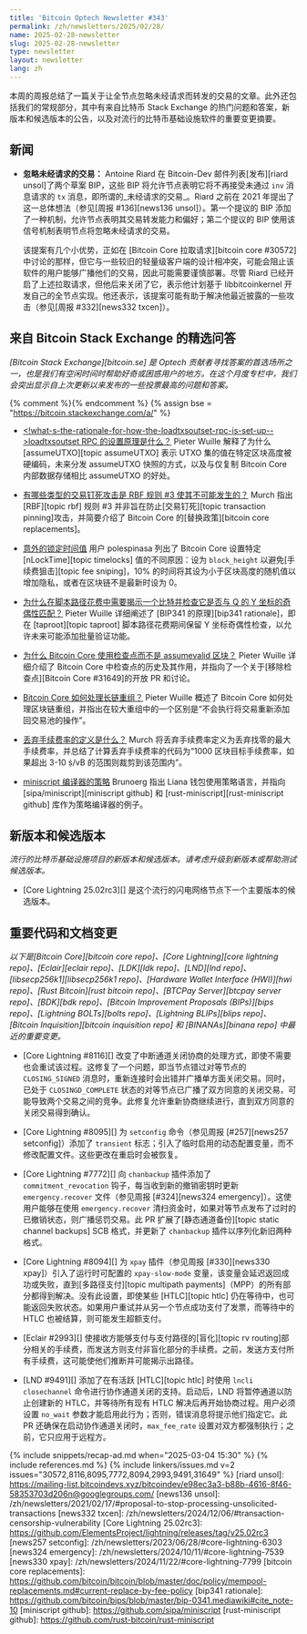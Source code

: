 ```yaml
---
title: 'Bitcoin Optech Newsletter #343'
permalink: /zh/newsletters/2025/02/28/
name: 2025-02-28-newsletter
slug: 2025-02-28-newsletter
type: newsletter
layout: newsletter
lang: zh
---
```

本周的周报总结了一篇关于让全节点忽略未经请求而转发的交易的文章。此外还包括我们的常规部分，其中有来自比特币 Stack Exchange 的热门问题和答案，新版本和候选版本的公告，以及对流行的比特币基础设施软件的重要变更摘要。

## 新闻

- **<!--ignoring-unsolicited-transactions-->忽略未经请求的交易：** Antoine Riard 在 Bitcoin-Dev 邮件列表[发布][riard unsol]了两个草案 BIP，这些 BIP 将允许节点表明它将不再接受未通过 `inv` 消息请求的 `tx` 消息，即所谓的_未经请求的交易_。Riard 之前在 2021 年提出了这一总体想法（参见[周报 #136][news136 unsol]）。第一个提议的 BIP 添加了一种机制，允许节点表明其交易转发能力和偏好；第二个提议的 BIP 使用该信号机制表明节点将忽略未经请求的交易。

  该提案有几个小优势，正如在 [Bitcoin Core 拉取请求][bitcoin core #30572]中讨论的那样，但它与一些较旧的轻量级客户端的设计相冲突，可能会阻止该软件的用户能够广播他们的交易，因此可能需要谨慎部署。尽管 Riard 已经开启了上述拉取请求，但他后来关闭了它，表示他计划基于 libbitcoinkernel 开发自己的全节点实现。他还表示，该提案可能有助于解决他最近披露的一些攻击（参见[周报 #332][news332 txcen]）。

## 来自 Bitcoin Stack Exchange 的精选问答

*[Bitcoin Stack Exchange][bitcoin.se] 是 Optech 贡献者寻找答案的首选场所之一，也是我们有空闲时间时帮助好奇或困惑用户的地方。在这个月度专栏中，我们会突出显示自上次更新以来发布的一些投票最高的问题和答案。*

{% comment %}<!-- https://bitcoin.stackexchange.com/search?tab=votes&q=created%3a1m..%20is%3aanswer -->{% endcomment %}
{% assign bse = "https://bitcoin.stackexchange.com/a/" %}

- [<!what-s-the-rationale-for-how-the-loadtxsoutset-rpc-is-set-up-->loadtxsoutset RPC 的设置原理是什么？]({{bse}}125627)
  Pieter Wuille 解释了为什么 [assumeUTXO][topic assumeUTXO] 表示 UTXO 集的值在特定区块高度被硬编码，未来分发 assumeUTXO 快照的方式，以及与仅复制 Bitcoin Core 内部数据存储相比 assumeUTXO 的好处。

- [<!--are-there-classes-of-pinning-attacks-that-rbf-rule-3-makes-impossible-->有哪些类型的交易钉死攻击是 RBF 规则 #3 使其不可能发生的？]({{bse}}125461)
  Murch 指出 [RBF][topic rbf] 规则 #3 并非旨在防止[交易钉死][topic transaction pinning]攻击，并简要介绍了 Bitcoin Core 的[替换政策][bitcoin core replacements]。

- [<!--unexpected-locktime-values-->意外的锁定时间值]({{bse}}125562)
  用户 polespinasa 列出了 Bitcoin Core 设置特定 [nLockTime][topic timelocks] 值的不同原因：设为 `block_height` 以避免[手续费狙击][topic fee sniping]，10% 的时间将其设为小于区块高度的随机值以增加隐私，或者在区块链不是最新时设为 0。

- [<!--why-is-it-necessary-to-reveal-a-bit-in-a-script-path-spend-and-check-that-it-matches-the-parity-of-the-y-coordinate-of-q-->为什么在脚本路径花费中需要揭示一个比特并检查它是否与 Q 的 Y 坐标的奇偶性匹配？]({{bse}}125502)
  Pieter Wuille 详细阐述了 [BIP341 的原理][bip341 rationale]，即在 [taproot][topic taproot] 脚本路径花费期间保留 Y 坐标奇偶性检查，以允许未来可能添加批量验证功能。

- [<!--why-does-bitcoin-core-use-checkpoints-and-not-the-assumevalid-block-->为什么 Bitcoin Core 使用检查点而不是 assumevalid 区块？]({{bse}}125626)
  Pieter Wuille 详细介绍了 Bitcoin Core 中检查点的历史及其作用，并指向了一个关于[移除检查点][Bitcoin Core #31649]的开放 PR 和讨论。

- [<!--how-does-bitcoin-core-handle-long-reorgs-->Bitcoin Core 如何处理长链重组？]({{bse}}105525)
  Pieter Wuille 概述了 Bitcoin Core 如何处理区块链重组，并指出在较大重组中的一个区别是“不会执行将交易重新添加回交易池的操作”。

- [<!--what-is-the-definition-of-discard-feerate-->丢弃手续费率的定义是什么？]({{bse}}125623)
  Murch 将丢弃手续费率定义为丢弃找零的最大手续费率，并总结了计算丢弃手续费率的代码为“1000 区块目标手续费率，如果超出 3-10 ṩ/vB 的范围则裁剪到该范围内”。

- [<!--policy-to-miniscript-compiler-->miniscript 编译器的策略]({{bse}}125406)
  Brunoerg 指出 Liana 钱包使用策略语言，并指向 [sipa/miniscript][miniscript github] 和 [rust-miniscript][rust-miniscript github] 库作为策略编译器的例子。

## 新版本和候选版本

_流行的比特币基础设施项目的新版本和候选版本。请考虑升级到新版本或帮助测试候选版本。_

- [Core Lightning 25.02rc3][] 是这个流行的闪电网络节点下一个主要版本的候选版本。

## 重要代码和文档变更

_以下是[Bitcoin Core][bitcoin core repo]、[Core Lightning][core lightning repo]、[Eclair][eclair repo]、[LDK][ldk repo]、[LND][lnd repo]、[libsecp256k1][libsecp256k1 repo]、[Hardware Wallet Interface (HWI)][hwi repo]、[Rust Bitcoin][rust bitcoin repo]、[BTCPay Server][btcpay server repo]、[BDK][bdk repo]、[Bitcoin Improvement Proposals (BIPs)][bips repo]、[Lightning BOLTs][bolts repo]、[Lightning BLIPs][blips repo]、[Bitcoin Inquisition][bitcoin inquisition repo] 和 [BINANAs][binana repo] 中最近的重要变更。_

- [Core Lightning #8116][] 改变了中断通道关闭协商的处理方式，即使不需要也会重试该过程。这修复了一个问题，即当节点错过对等节点的 `CLOSING_SIGNED` 消息时，重新连接时会出错并广播单方面关闭交易。同时，已处于 `CLOSINGD_COMPLETE` 状态的对等节点已广播了双方同意的关闭交易，可能导致两个交易之间的竞争。此修复允许重新协商继续进行，直到双方同意的关闭交易得到确认。

- [Core Lightning #8095][] 为 `setconfig` 命令（参见周报 [#257][news257 setconfig]）添加了 `transient` 标志；引入了临时启用的动态配置变量，而不修改配置文件。这些更改在重启时会被恢复。

- [Core Lightning #7772][] 向 `chanbackup` 插件添加了 `commitment_revocation` 钩子，每当收到新的撤销密钥时更新 `emergency.recover` 文件（参见周报 [#324][news324 emergency]）。这使用户能够在使用 `emergency.recover` 清扫资金时，如果对等节点发布了过时的已撤销状态，则广播惩罚交易。此 PR 扩展了[静态通道备份][topic static channel backups] SCB 格式，并更新了 `chanbackup` 插件以序列化新旧两种格式。

- [Core Lightning #8094][] 为 `xpay` 插件（参见周报 [#330][news330 xpay]）引入了运行时可配置的 `xpay-slow-mode` 变量，该变量会延迟返回成功或失败，直到[多路径支付][topic multipath payments]（MPP）的所有部分都得到解决。没有此设置，即使某些 [HTLC][topic htlc] 仍在等待中，也可能返回失败状态。如果用户重试并从另一个节点成功支付了发票，而等待中的 HTLC 也被结算，则可能发生超额支付。

- [Eclair #2993][] 使接收方能够支付与支付路径的[盲化][topic rv routing]部分相关的手续费，而发送方则支付非盲化部分的手续费。之前，发送方支付所有手续费，这可能使他们推断并可能揭示出路径。

- [LND #9491][] 添加了在有活跃 [HTLC][topic htlc] 时使用 `lncli closechannel` 命令进行协作通道关闭的支持。启动后，LND 将暂停通道以防止创建新的 HTLC，并等待所有现有 HTLC 解决后再开始协商过程。用户必须设置 `no_wait` 参数才能启用此行为；否则，错误消息将提示他们指定它。此 PR 还确保在启动协作通道关闭时，`max_fee_rate` 设置对双方都强制执行；之前，它只应用于远程方。

{% include snippets/recap-ad.md when="2025-03-04 15:30" %}
{% include references.md %}
{% include linkers/issues.md v=2 issues="30572,8116,8095,7772,8094,2993,9491,31649" %}
[riard unsol]: https://mailing-list.bitcoindevs.xyz/bitcoindev/e98ec3a3-b88b-4616-8f46-58353703d206n@googlegroups.com/
[news136 unsol]: /zh/newsletters/2021/02/17/#proposal-to-stop-processing-unsolicited-transactions
[news332 txcen]: /zh/newsletters/2024/12/06/#transaction-censorship-vulnerability
[Core Lightning 25.02rc3]: https://github.com/ElementsProject/lightning/releases/tag/v25.02rc3
[news257 setconfig]: /zh/newsletters/2023/06/28/#core-lightning-6303
[news324 emergency]: /zh/newsletters/2024/10/11/#core-lightning-7539
[news330 xpay]: /zh/newsletters/2024/11/22/#core-lightning-7799
[bitcoin core replacements]: https://github.com/bitcoin/bitcoin/blob/master/doc/policy/mempool-replacements.md#current-replace-by-fee-policy
[bip341 rationale]: https://github.com/bitcoin/bips/blob/master/bip-0341.mediawiki#cite_note-10
[miniscript github]: https://github.com/sipa/miniscript
[rust-miniscript github]: https://github.com/rust-bitcoin/rust-miniscript
